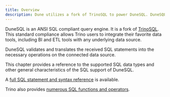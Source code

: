 ```yaml
---
title: Overview
description: Dune utilizes a fork of TrinoSQL to power DuneSQL. DuneSQL is a custom built query engine that is optimized for blockchain data.   
---
```


DuneSQL is an ANSI SQL compliant query engine. It is a fork of [TrinoSQL](https://trino.io).
This standard compliance allows Trino users to integrate their favorite data tools, including BI
and ETL tools with any underlying data source.

DuneSQL validates and translates the received SQL statements into the
necessary operations on the connected data source.

This chapter provides a reference to the supported SQL data types and
other general characteristics of the SQL support of DuneSQL.

A [full SQL statement and syntax reference](../SQL-statement-syntax/index.md) is available.

Trino also provides [numerous SQL functions and operators](../Functions-and-operators/index.md).
